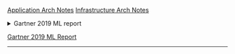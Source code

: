 
[Application Arch Notes](App-Arch-README.md)
[Infrastructure Arch Notes](INFRA-README.md)

<details>
    <summary>Gartner 2019 ML report</summary>
</details>

[Gartner 2019 ML Report](2019.feb.gartner.ML.AI.DS.2020.REPORT.pdf)

___
